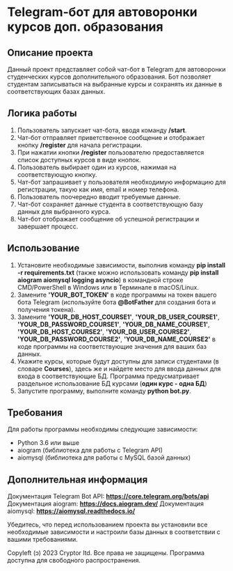 # Telegram-бот для автоворонки курсов доп. образования

## Описание проекта
Данный проект представляет собой чат-бот в Telegram для автоворонки студенческих курсов дополнительного образования. Бот позволяет студентам записываться на выбранные курсы и сохранять их данные в соответствующих базах данных.

## Логика работы
1. Пользователь запускает чат-бота, вводя команду **/start**.
2. Чат-бот отправляет приветственное сообщение и отображает кнопку **/register** для начала регистрации.
3. При нажатии кнопки **/register** пользователю предоставляется список доступных курсов в виде кнопок.
4. Пользователь выбирает один из курсов, нажимая на соответствующую кнопку.
5. Чат-бот запрашивает у пользователя необходимую информацию для регистрации, такую как имя, email и номер телефона.
6. Пользователь поочередно вводит требуемые данные.
7. Чат-бот сохраняет данные студента в соответствующую базу данных для выбранного курса.
8. Чат-бот отображает сообщение об успешной регистрации и завершает процесс.

## Использование
1. Установите необходимые зависимости, выполнив команду **pip install -r requirements.txt** (также можно использовать команду **pip install aiogram aiomysql logging asyncio**) в командной строке CMD/PowerShell в Windows или в Терминале в macOS/Linux.
2. Замените **'YOUR_BOT_TOKEN'** в коде программы на токен вашего бота Telegram (используйте бота **@BotFather** для создания бота и получения токена).
3. Замените **'YOUR_DB_HOST_COURSE1'**, **'YOUR_DB_USER_COURSE1'**, **'YOUR_DB_PASSWORD_COURSE1'**, **'YOUR_DB_NAME_COURSE1'**, **'YOUR_DB_HOST_COURSE2'**, **'YOUR_DB_USER_COURSE2'**, **'YOUR_DB_PASSWORD_COURSE2'**, **'YOUR_DB_NAME_COURSE2'** в коде программы на соответствующие значения для ваших баз данных.
4. Укажите курсы, которые будут доступны для записи студентами (в словаре **Courses**), здесь же и найдете место для ввода данных для входа в соответствующие БД. Программа предусматривает раздельное использование БД курсами (**один курс - одна БД**)
5. Запустите программу, выполните команду **python bot.py**.

## Требования
Для работы программы необходимы следующие зависимости:

- Python 3.6 или выше
- aiogram (библиотека для работы с Telegram API)
- aiomysql (библиотека для работы с MySQL базой данных)

## Дополнительная информация
Документация Telegram Bot API: **https://core.telegram.org/bots/api**
Документация aiogram: **https://docs.aiogram.dev/**
Документация aiomysql: **https://aiomysql.readthedocs.io/**

Убедитесь, что перед использованием проекта вы установили все необходимые зависимости и настроили базы данных в соответствии с вашими требованиями.

Copyleft (ɔ) 2023 Cryptor ltd. Все права не защищены. Программа доступна для свободного распространения.
